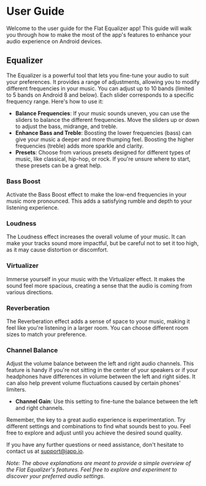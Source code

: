 # User Guide

Welcome to the user guide for the Flat Equalizer app! This guide will walk you through how to make the most of the app's features to enhance your audio experience on Android devices.

## Equalizer

The Equalizer is a powerful tool that lets you fine-tune your audio to suit your preferences. It provides a range of adjustments, allowing you to modify different frequencies in your music. You can adjust up to 10 bands (limited to 5 bands on Android 8 and below). Each slider corresponds to a specific frequency range. Here's how to use it:

- **Balance Frequencies**: If your music sounds uneven, you can use the sliders to balance the different frequencies. Move the sliders up or down to adjust the bass, midrange, and treble.
- **Enhance Bass and Treble**: Boosting the lower frequencies (bass) can give your music a deeper and more thumping feel. Boosting the higher frequencies (treble) adds more sparkle and clarity.
- **Presets**: Choose from various presets designed for different types of music, like classical, hip-hop, or rock. If you're unsure where to start, these presets can be a great help.

### Bass Boost

Activate the Bass Boost effect to make the low-end frequencies in your music more pronounced. This adds a satisfying rumble and depth to your listening experience.

### Loudness

The Loudness effect increases the overall volume of your music. It can make your tracks sound more impactful, but be careful not to set it too high, as it may cause distortion or discomfort.

### Virtualizer

Immerse yourself in your music with the Virtualizer effect. It makes the sound feel more spacious, creating a sense that the audio is coming from various directions.

### Reverberation

The Reverberation effect adds a sense of space to your music, making it feel like you're listening in a larger room. You can choose different room sizes to match your preference.

### Channel Balance

Adjust the volume balance between the left and right audio channels. This feature is handy if you're not sitting in the center of your speakers or if your headphones have differences in volume between the left and right sides. It can also help prevent volume fluctuations caused by certain phones' limiters.

- **Channel Gain**: Use this setting to fine-tune the balance between the left and right channels.

Remember, the key to a great audio experience is experimentation. Try different settings and combinations to find what sounds best to you. Feel free to explore and adjust until you achieve the desired sound quality.

If you have any further questions or need assistance, don't hesitate to contact us at [support@japp.io](mailto:support@japp.io).

*Note: The above explanations are meant to provide a simple overview of the Flat Equalizer's features. Feel free to explore and experiment to discover your preferred audio settings.*
